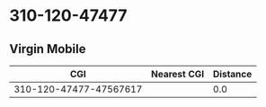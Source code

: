 # 310-120-47477
## Virgin Mobile


| CGI | Nearest CGI | Distance |
|-----|-------------|----------|
| 310-120-47477-47567617 |  | 0.0 |
